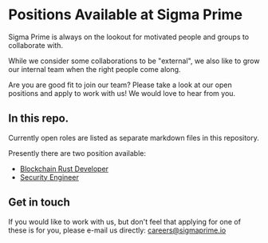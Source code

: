 # Positions Available at Sigma Prime

Sigma Prime is always on the lookout for motivated people and groups to
collaborate with.

While we consider some collaborations to be "external", we also like to grow
our internal team when the right people come along.

Are you are good fit to join our team? Please take a look at our open positions
and apply to work with us! We would love to hear from you.

## In this repo.

Currently open roles are listed as separate markdown files in this repository.

Presently there are two position available:
  - [Blockchain Rust Developer](blockchain-developer.md)
  - [Security Engineer](security-engineer.md)

## Get in touch

If you would like to work with us, but don't feel that applying for one of
these is for you, please e-mail us directly:
[careers@sigmaprime.io](mailto:careers@sigmaprime.io)
